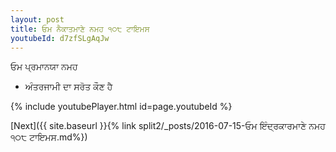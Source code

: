 ```yaml
---
layout: post
title: ਓਮ ਨੈਕਾਤਮਾਣੇ ਨਮਹ ੧੦੮ ਟਾਇਮਸ
youtubeId: d7zfSLgAqJw
---
```

 
 
 ਓਮ ਪ੍ਰਮਾਨਯਾ ਨਮਹ  
 
 -  ਅੰਤਰਜਾਮੀ ਦਾ ਸਰੋਤ ਕੌਣ ਹੈ 
 
  
 
  
 
 
 
 
 
 


{% include youtubePlayer.html id=page.youtubeId %}
 
[Next]({{ site.baseurl }}{% link  split2/_posts/2016-07-15-ਓਮ ਇੰਦ੍ਰਕਾਰਮਾਣੇ ਨਮਹ ੧੦੮ ਟਾਇਮਸ.md%})
 
